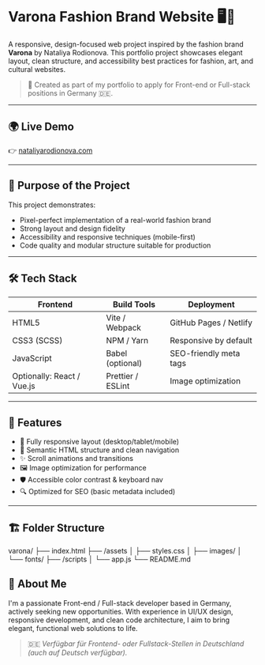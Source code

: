 # Varona Fashion Brand Website 🖥️👗

A responsive, design-focused web project inspired by the fashion brand **Varona** by Nataliya Rodionova. This portfolio project showcases elegant layout, clean structure, and accessibility best practices for fashion, art, and cultural websites.

> 🎯 Created as part of my portfolio to apply for Front-end or Full-stack positions in Germany 🇩🇪.

---

## 🌍 Live Demo

👉 [nataliyarodionova.com](https://www.nataliyarodionova.com)

---

## 💼 Purpose of the Project

This project demonstrates:
- Pixel-perfect implementation of a real-world fashion brand
- Strong layout and design fidelity
- Accessibility and responsive techniques (mobile-first)
- Code quality and modular structure suitable for production

---

## 🛠️ Tech Stack

| Frontend     | Build Tools      | Deployment       |
|--------------|------------------|------------------|
| HTML5        | Vite / Webpack   | GitHub Pages / Netlify |
| CSS3 (SCSS)  | NPM / Yarn       | Responsive by default |
| JavaScript   | Babel (optional) | SEO-friendly meta tags |
| Optionally: React / Vue.js | Prettier / ESLint | Image optimization |

---

## 🧪 Features

- 🎨 Fully responsive layout (desktop/tablet/mobile)
- 🧭 Semantic HTML structure and clean navigation
- ✨ Scroll animations and transitions
- 🖼️ Image optimization for performance
- 🛡️ Accessible color contrast & keyboard nav
- 🔍 Optimized for SEO (basic metadata included)

---

## 🏗️ Folder Structure

varona/
├── index.html
├── /assets
│ ├── styles.css
│ ├── images/
│ └── fonts/
├── /scripts
│ └── app.js
└── README.md


## 👤 About Me

I'm a passionate Front-end / Full-stack developer based in Germany, actively seeking new opportunities. With experience in UI/UX design, responsive development, and clean code architecture, I aim to bring elegant, functional web solutions to life.


> 🇩🇪 _Verfügbar für Frontend- oder Fullstack-Stellen in Deutschland (auch auf Deutsch verfügbar)._
